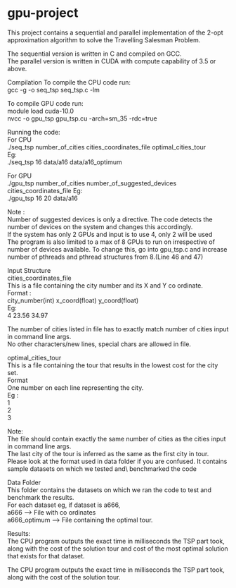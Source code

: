# gpu-project
This project contains a sequential and parallel implementation of the 2-opt approximation algorithm to solve the Travelling Salesman Problem.

The sequential version is written in C and compiled on GCC.\
The parallel version is written in CUDA with compute capability of 3.5 or above.

Compilation
To compile the CPU code run:\
gcc -g -o seq_tsp seq_tsp.c -lm

To compile GPU code run:\
module load cuda-10.0\
nvcc -o gpu_tsp gpu_tsp.cu -arch=sm_35 -rdc=true



Running the code:\
For CPU\
./seq_tsp number_of_cities cities_coordinates_file optimal_cities_tour\
Eg:\
./seq_tsp 16 data/a16 data/a16_optimum


For GPU\
./gpu_tsp number_of_cities number_of_suggested_devices cities_coordinates_file
Eg:\
./gpu_tsp 16 20 data/a16

Note : \
Number of suggested devices is only a directive. The code detects the number of devices on the system and changes this accordingly.\
If the system has only 2 GPUs and input is to use 4, only 2 will be used\
The program is also limited to a max of 8 GPUs to run on irrespective of number of devices available. To change this, go into gpu_tsp.c and increase number of pthreads and pthread structures from 8.(Line 46 and 47)

Input Structure\
cities_coordinates_file\
This is a file containing the city number and its X and Y co ordinate.\
Format :\
city_number(int) x_coord(float) y_coord(float)\
Eg:\
4 23.56 34.97

The number of cities listed in file has to exactly match number of cities input in command line args.\
No other characters/new lines, special chars are allowed in file.

optimal_cities_tour\
This is a file containing the tour that results in the lowest cost for the city set.\
Format\
One number on each line representing the city.\
Eg : \
1\
2\
3

Note:\
The file should contain exactly the same number of cities as the cities input in command line args.\
The last city of the tour is inferred as the same as the first city in tour.\
Please look at the format used in data folder if you are confused. It contains sample datasets on which we tested and\ benchmarked the code


Data Folder\
This folder contains the datasets on which we ran the code to test and benchmark the results.\
For each dataset eg, if dataset is a666,\
a666 --> File with co ordinates\
a666_optimum --> File containing the optimal tour.

Results:\
The CPU program outputs the exact time in milliseconds the TSP part took, along with the cost of the solution tour and cost of the most optimal solution that exists for that dataset.

The CPU program outputs the exact time in milliseconds the TSP part took, along with the cost of the solution tour.
